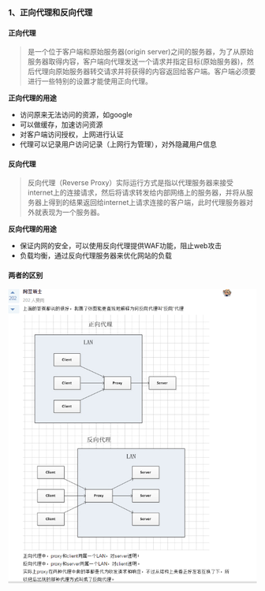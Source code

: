 ### 1、正向代理和反向代理
#### 正向代理 
> 是一个位于客户端和原始服务器(origin server)之间的服务器，为了从原始服务器取得内容，客户端向代理发送一个请求并指定目标(原始服务器)，然后代理向原始服务器转交请求并将获得的内容返回给客户端。客户端必须要进行一些特别的设置才能使用正向代理。

__正向代理的用途__
* 访问原来无法访问的资源，如google
* 可以做缓存，加速访问资源
* 对客户端访问授权，上网进行认证
* 代理可以记录用户访问记录（上网行为管理），对外隐藏用户信息

#### 反向代理
> 反向代理（Reverse Proxy）实际运行方式是指以代理服务器来接受internet上的连接请求，然后将请求转发给内部网络上的服务器，并将从服务器上得到的结果返回给internet上请求连接的客户端，此时代理服务器对外就表现为一个服务器。

__反向代理的用途__
* 保证内网的安全，可以使用反向代理提供WAF功能，阻止web攻击
* 负载均衡，通过反向代理服务器来优化网站的负载

#### 两者的区别
![图片](img/proxy.png)